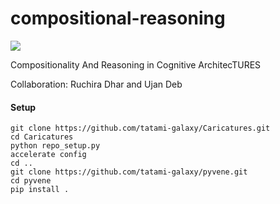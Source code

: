 # compositional-reasoning

<a target="_blank" href="https://cookiecutter-data-science.drivendata.org/">
    <img src="https://img.shields.io/badge/CCDS-Project%20template-328F97?logo=cookiecutter" />
</a>

Compositionality And Reasoning in Cognitive ArchitecTURES 

Collaboration: Ruchira Dhar and Ujan Deb

#### Setup

``` 
git clone https://github.com/tatami-galaxy/Caricatures.git
cd Caricatures
python repo_setup.py
accelerate config
cd ..
git clone https://github.com/tatami-galaxy/pyvene.git
cd pyvene
pip install .
```
